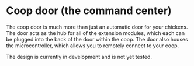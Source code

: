# Coop door (the command center)

The coop door is much more than just an automatic door for your chickens. The door acts as the hub for all of the extension modules, which each can be plugged into the back of the door within the coop. The door also houses the microcontroller, which allows you to remotely connect to your coop.

The design is currently in development and is not yet tested.
